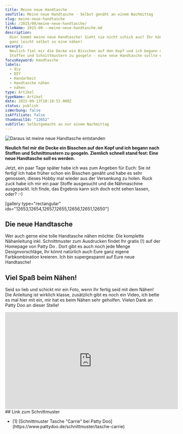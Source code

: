 ```yaml
---
title: Meine neue Handtasche
seoTitle: Meine neue Handtasche - Selbst genäht an einem Nachmittag
slug: meine-neue-handtasche
link: /2015/09/meine-neue-handtasche/
fileName: 2015-09---meine-neue-handtasche.md
description:
  Hier kommt meine neue Handtasche! Sieht sie nicht schick aus? Ihr könnt Euch
  ganz leicht selbst so eine nähen!
excerpt:
  Neulich fiel mir die Decke ein Bisschen auf den Kopf und ich begann nach
  Stoffen und Schnittmustern zu googeln - eine neue Handtasche sollte es sein.
focusKeyword: Handtasche
labels:
  - diy
  - DIY
  - Handarbeit
  - Handtasche nähen
  - nähen
type: Artikel
typeName: Artikel
date: 2015-09-13T10:18:53.000Z
status: publish
isWerbung: false
isAffiliate: false
thumbnailId: "12652"
subTitle: Selbstgemacht an nur einem Nachmittag
---
```


![Daraus ist meine neue Handtasche entstanden](http://cardamonchai.com/wp-content/uploads/2015/09/Meine-neue-Handtasche-3-640x480.jpg "Daraus ist meine neue Handtasche entstanden")

<strong>Neulich fiel mir die Decke ein Bisschen auf den Kopf und ich begann nach
Stoffen und Schnittmustern zu googeln. Ziemlich schnell stand fest: Eine neue
Handtasche soll es werden.</strong>

Jetzt, ein paar Tage später habe ich was zum Angeben für Euch: Sie ist fertig!
Ich habe früher schon ein Bisschen genäht und habe es sehr genossen, dieses
Hobby mal wieder aus der Versenkung zu holen. Ruck zuck habe ich mir ein paar
Stoffe ausgesucht und die Nähmaschine ausgepackt. Ich finde, das Ergebnis kann
sich doch echt sehen lassen, oder? :-)

[gallery type="rectangular" ids="12653,12654,12657,12655,12656,12651,12650"]

## Die neue Handtasche

Wer auch gerne eine tolle Handtasche nähen möchte: Die komplette Nähanleitung
inkl. Schnittmuster zum Ausdrucken findet Ihr gratis (!) auf der Homepage von
Patty Do [](#1). Dort gibt es auch noch jede Menge Designvorschläge, Ihr könnt
natürlich auch Eure ganz eigene Farbkombination kreieren. Ich bin supergespannt
auf Eure neue Handtasche!

## Viel Spaß beim Nähen!

Seid so lieb und schickt mir ein Foto, wenn Ihr fertig seid mit dem Nähen! Die
Anleitung ist wirklich klasse, zusätzlich gibt es noch ein Video, ich bette es
mal hier mit ein, mir hat es beim Nähen sehr geholfen. Vielen Dank an Patty Doo
an dieser Stelle!

<iframe src="https://www.youtube.com/embed/azq48f3065s" width="560" height="315" frameborder="0" allowfullscreen="allowfullscreen"></iframe>## Link zum Schnittmuster<ul><li id="1">[1]  [Schnittmuster Tasche "Carrie" bei Patty Doo](https://www.pattydoo.de/schnittmuster/tasche-carrie) </li></ul>
